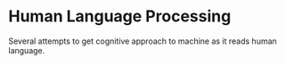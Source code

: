 # Human Language Processing
Several attempts to get cognitive approach to machine as it reads human language.

